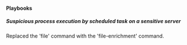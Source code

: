 
#### Playbooks

##### Suspicious process execution by scheduled task on a sensitive server

Replaced the 'file' command with the 'file-enrichment' command.